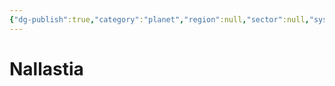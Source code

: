 ```yaml
---
{"dg-publish":true,"category":"planet","region":null,"sector":null,"system":null,"permalink":"/nallastia/","dgHomeLink":false,"dgPassFrontmatter":true}
---
```



# Nallastia
